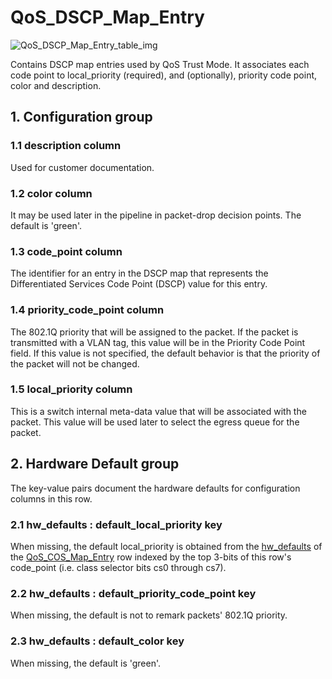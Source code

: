 # QoS_DSCP_Map_Entry

![QoS_DSCP_Map_Entry_table_img](http://www.plantuml.com/plantuml/img/0Vi01Fz0StHXSdHrRMmAS65ZQs5dPI0YKczlT21KOM9iPNCY87iAOsnXStCWKtbpT6Lj2dqAT6zdPNHePN8WUmfZR65pSo1HRrDVH5D3K5zDON1VHMvqSdaAVGfHRrDVH5D3K5zDON1VHMvqSdaWF2raBI1JUNDqPMqAQ6baPI1ZQN9ZR6KAQ6baPI1jPMrYPN9p2cnbPsLkP21oQMTeT0fZRsvqQMvrRtCWR6bkPI0j83nYFdDqSczkPpmlOZuWScLcPN9bRcDb2cHlT7HbP21iQMvb82qWF6a-TsLXQpmlQJuWScLcPN9bRcDb2cLkP6nbPsLkP0f0PMvaTMri)

Contains DSCP map entries used by QoS Trust Mode. It associates each code point
to local_priority (required), and (optionally), priority code point, color and
description.

## 1. Configuration group

### 1.1 description column

Used for customer documentation.

### 1.2 color column

It may be used later in the pipeline in packet-drop decision points. The default
is 'green'.

### 1.3 code_point column

The identifier for an entry in the DSCP map that represents the Differentiated
Services Code Point (DSCP) value for this entry.

### 1.4 priority_code_point column

The 802.1Q priority that will be assigned to the packet. If the packet is
transmitted with a VLAN tag, this value will be in the Priority Code Point
field. If this value is not specified, the default behavior is that the priority
of the packet will not be changed.

### 1.5 local_priority column

This is a switch internal meta-data value that will be associated with the
packet. This value will be used later to select the egress queue for the packet.

## 2. Hardware Default group

The key-value pairs document the hardware defaults for configuration columns in
this row.

### 2.1 hw_defaults : default_local_priority key

When missing, the default local_priority is obtained from the
[hw_defaults](qos_dscp_map_entry.html#hw-defaults-column) of the
[QoS_COS_Map_Entry](qos_cos_map_entry.html) row indexed by the top 3-bits of this
row's code_point (i.e. class selector bits cs0 through cs7).

### 2.2 hw_defaults : default_priority_code_point key

When missing, the default is not to remark packets' 802.1Q priority.

### 2.3 hw_defaults : default_color key

When missing, the default is 'green'.


